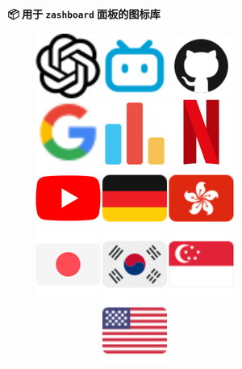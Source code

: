 
## 📦 用于 `zashboard` 面板的图标库

<div align="center">
  <img src="https://raw.githubusercontent.com/ffuqiangg/icon/main/svg/AI.svg" width="128">
  <img src="https://raw.githubusercontent.com/ffuqiangg/icon/main/svg/BiliBili.svg" width="128">
  <img src="https://raw.githubusercontent.com/ffuqiangg/icon/main/svg/Github.svg" width="128">
  <img src="https://raw.githubusercontent.com/ffuqiangg/icon/main/svg/Google.svg" width="128">
  <img src="https://raw.githubusercontent.com/ffuqiangg/icon/main/svg/Graph.svg" width="128">
  <img src="https://raw.githubusercontent.com/ffuqiangg/icon/main/svg/NETFLIX.svg" width="128">
  <img src="https://raw.githubusercontent.com/ffuqiangg/icon/main/svg/YouTube.svg" width="128">
  <img src="https://raw.githubusercontent.com/ffuqiangg/icon/main/svg/Germany.svg" width="128">
  <img src="https://raw.githubusercontent.com/ffuqiangg/icon/main/svg/Hongkong.svg" width="128">
  <img src="https://raw.githubusercontent.com/ffuqiangg/icon/main/svg/Japan.svg" width="128">
  <img src="https://raw.githubusercontent.com/ffuqiangg/icon/main/svg/Korea.svg" width="128">
  <img src="https://raw.githubusercontent.com/ffuqiangg/icon/main/svg/Singapore.svg" width="128">
  <img src="https://raw.githubusercontent.com/ffuqiangg/icon/main/svg/USA.svg" width="128">
</div>